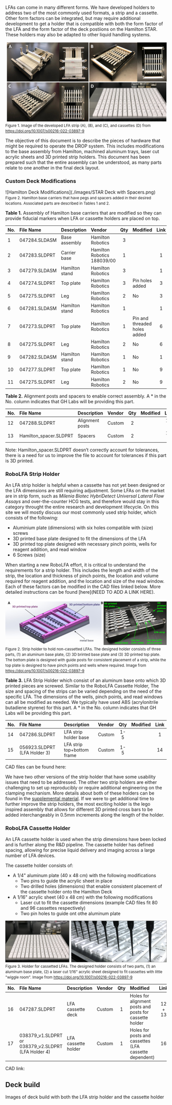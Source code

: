 LFAs can come in many different forms. We have developed holders to address two of the most commonly used formats, a strip and a cassette. Other form factors can be integrated, but may require additional development to get a holder that is compatible with both the form factor of the LFA and the form factor of the deck postiions on the Hamilton STAR. These holders may also be adapted to other liquid handling systems. 

![LFA Strip Holders](./images/LFA_strip_cassette_holders.png) <br>
<small>Figure 1. Image of the developed LFA strip (A), (B), and (C), and cassettes (D) from https://doi.org/10.1007/s00216-022-03897-9</small>

The objective of this document is to describe the pieces of hardware that might be required to operate the DROP system. This includes modifications to the base assembly from Hamilton, machined aluminum trays, laser cut acrylic sheets and 3D printed strip holders. This document has been prepared such that the entire assembly can be understood, as many parts relate to one another in the final deck layout.  

### Custom Deck Modifications

![Hamilton Deck Modifications](./images/STAR Deck with Spacers.png) <br>
<small>Figure 2. Hamilton base carriers that have pegs and spacers added in their desired locations.  Associated parts are described in Tables 1 and 2.</small>

**Table 1.** Assembly of Hamilton base carriers that are modified so they can provide fiducial markers when LFA or cassette holders are placed on top. 

| No.| File Name       | Description    | Vendor             | Qty   | Modified | Link |
| :- | :-------------- | :------------- | :----------------  | :--: |:-------- |:---: |
| 1  | 047284.SLDASM   | Base assembly  | Hamilton Robotics  | 3     |          |      |
| 2  | 047283.SLDPRT   | Carrier base   | Hamilton Robotics 188039/00 | 1     |          | 1    |
| 3  | 047279.SLDASM   | Hamilton stand | Hamilton Robotics  | 3     |          | 1    |
| 4  | 047274.SLDPRT   | Top plate      | Hamilton Robotics  | 3     | Pin holes added | 3 |
| 5  | 047275.SLDPRT   | Leg            | Hamilton Robotics  | 2     | No       | 3    |
| 6  | 047281.SLDASM   | Hamilton stand | Hamilton Robotics  | 1     |          | 1    |
| 7  | 047273.SLDPRT   | Top plate      | Hamilton Robotics  | 1     | Pin and threaded holes added| 6 |
| 8  | 047275.SLDPRT   | Leg            | Hamilton Robotics  | 2     | No       | 6    |
| 9  | 047282.SLDASM   | Hamilton stand | Hamilton Robotics  | 1     | No       | 1    |
| 10 | 047277.SLDPRT   | Top plate      | Hamilton Robotics  | 1     | No       | 9    |
| 11 | 047275.SLDPRT   | Leg            | Hamilton Robotics  | 2     | No       | 9    |

**Table 2.** Alignment posts and spacers to enable correct assembly. A * in the No. column indicates that GH Labs will be providing this part.

| No.| File Name       | Description    | Vendor            | Qty  | Modified | Link  |
| :- | :-------------- | :------------- | :---------------- | :--: |:-------- |:-----: |
| 12 | 047288.SLDPRT   | Alignment posts| Custom            | 2    |          | 1 + 16 |
| 13 | Hamilton_spacer.SLDPRT | Spacers | Custom            | 2    |          | 1 + 16 |

Note: Hamilton_spacer.SLDPRT doesn’t correctly account for tolerances, there is a need for us to improve the file to account for tolerances if this part is 3D printed.

### RoboLFA Strip Holder 
An LFA strip holder is helpful when a cassette has not yet been designed or the LFA dimensions are still requiring adjustment. Some LFAs on the market are in strip form, such as *Milenia Biotec HybriDetect Universal Lateral Flow Assays* and over-the-counter HCG tests, and therefore would stay in this category throught the entire research and development lifecycle. On this site we will mostly discuss our most commonly used strip holder, which consists of the following:

- Aluminium plate (dimensions) with six holes compatible with (size) screws  
- 3D printed base plate designed to fit the dimensions of the LFA  
- 3D printed top plate designed with necessary pinch points, wells for reagent addition, and read window   
- 6 Screws (size)

When starting a new RoboLFA effort, it is critical to understand the requirements for a strip holder. This includes the length and width of the strip, the location and thickness of pinch points, the location and volume required for reagent addition, and the location and size of the read window. Each of these factors can be modified in the CAD files linked below. More detailed instructions can be found [here](NEED TO ADD A LINK HERE). 

![LFA Strip Holders](./images/LFA_strip_holder.png) <br>
<small>Figure 2. Strip holder to hold non-cassetted LFAs. The designed holder consists of three parts, (1) an aluminum base plate, (2) 3D brinted base plate and (3) 3D printed top plate. The bottom plate is designed with guide posts for consistent placement of a strip, while the top plate is designed to have pinch points and wells where required. Image from https://doi.org/10.1007/s00216-022-03897-9</small>

**Table 3.** LFA Strip Holder which consist of an aluminum base onto which 3D printed pieces are screwed. Similar to the RoboLFA Cassette Holder, The size and spacing of the strips can be varied depending on the need of the specific LFA. The dimensions of the wells, pinch points, and read windows can all be modified as needed. We typically have used ABS (acrylonitrile butadiene styrene) for this part. A * in the No. column indicates that GH Labs will be providing this part.

| No.| File Name       | Description    | Vendor            | Qty  | Modified | Link  |
| :- | :-------------- | :------------- | :---------------- | :--: |:-------- |:-----: |
| 14 | 047286.SLDPRT   | LFA strip holder base | Custom            | 1-5  |          | 1 |
| 15 | 056923.SLDPRT (LFA Holder 3)| LFA strip top+bottom frame|Custom| 1-5  |          | 14|

CAD files can be found here: 

We have two other versions of the strip holder that have some usability issues that need to be addressed. The other two strip holders are either challenging to set up reproducibly or require additional engineering on the clamping mechanism. More details about both of these holders can be found in the [supplemental material](https://doi.org/10.1007/s00216-022-03897-9). 
If we were to get additional time to further improve the strip holders, the most exciting holder is the lego inspired assembly that allows for different 3D printed cross bars to be added interchangeably in 0.5mm increments along the length of the holder. 

### RoboLFA Cassette Holder
An LFA cassette holder is used when the strip dimensions have been locked and is further along the R&D pipeline. The cassette holder has defined spacing, allowing for precise liquid delivery and imaging across a large number of LFA devices.  

The cassette holder consists of:  

+ A 1/4" aluminum plate (40 x 48 cm) with the following modifications  
    - Two pins to guide the acrylic sheet in place  
    - Two drilled holes (dimensions) that enable consistent placement of the cassette holder onto the Hamilton Deck  
+ A 1/16" acrylic sheet (40 x 48 cm) with the following modifications
    - Laser cut to fit the cassette dimensions (example CAD files fit 80 and 96 cassettes respectively)
    - Two pin holes to guide ont othe aluminum plate 

![LFA Cassette Holders](./images/LFA_cassette_holder.png) <br>
<small>Figure 3. Holder for cassetted LFAs. The designed holder consists of two parts, (1) an aluminum base plate, (2) a laser cut 1/16" acrylic sheet designed to fit cassettes with little "wiggle room".  Image from https://doi.org/10.1007/s00216-022-03897-9</small>

| No.| File Name       | Description    | Vendor             | Qty  | Modified | Link  |
| :- | :-------------- | :------------- | :---------------- | :--: |:-------- |:-----: |
| 16 | 047287.SLDPRT   | LFA cassette deck| Custom            | 1    |Holes for alignment posts and posts for cassette holder| 12 + 13 |
| 17 | 038379_v1.SLDPRT or  038379_v2.SLDPRT (LFA Holder 4) | LFA cassette holder | Custom            | 1    |Holes for posts and cassettes (LFA cassette dependent)| 16 |

CAD link:

## Deck build 


Images of deck build with both the LFA strip holder and the cassette holder 